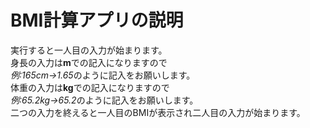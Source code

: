 # BMI計算アプリの説明

実行すると一人目の入力が始まります。  
身長の入力は**m**での記入になりますので  
*例:165cm→1.65*のように記入をお願いします。  
体重の入力は**kg**での記入になりますので  
*例:65.2kg→65.2*のように記入をお願いします。  
二つの入力を終えると一人目のBMIが表示され二人目の入力が始まります。  
